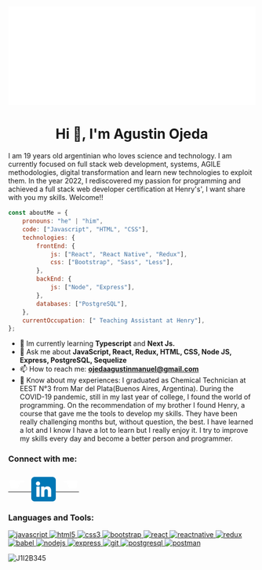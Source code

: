 <img src="https://github.com/BryanCPineda/BryanCPineda/blob/main/svg.svg" alt="hello world"/>

<h1 align="center">Hi 👋, I'm Agustin Ojeda</h1>

I am 19 years old argentinian who loves science and technology. I am currently focused on full stack web development, systems, AGILE methodologies, digital transformation and learn new technologies to exploit them. In the year 2022, I rediscovered my passion for programming and achieved a full stack web developer certification at Henry's', I want share with you my skills. Welcome!!

```javascript
const aboutMe = {
	pronouns: "he" | "him",
	code: ["Javascript", "HTML", "CSS"],
	technologies: {
		frontEnd: {
			js: ["React", "React Native", "Redux"],
			css: ["Bootstrap", "Sass", "Less"],
		},
		backEnd: {
			js: ["Node", "Express"],
		},
		databases: ["PostgreSQL"],
	},
	currentOccupation: [" Teaching Assistant at Henry"],
};
```

- 🌱 Im currently learning **Typescript** and **Next Js.**
- 💬 Ask me about **JavaScript, React, Redux, HTML, CSS, Node JS, Express, PostgreSQL, Sequelize**
- 📫 How to reach me: **ojedaagustinmanuel@gmail.com**
- 📄 Know about my experiences: I graduated as Chemical Technician at EEST N°3 from Mar del Plata(Buenos Aires, Argentina).
During the COVID-19 pandemic, still in my last year of college, I found the world of programming. On the recommendation of my brother I found Henry, a course that gave me the tools to develop my skills. They have been really challenging months but, without question, the best. I have learned a lot and I know I have a lot to learn but I really enjoy it. I try to improve my skills every day and become a better person and programmer.

<h3 align="left">Connect with me:</h3>
<p align="left">
<a href="https://www.linkedin.com/in/agustin-manuel-ojeda-916547239/" target="_blank" style="text-align: center; width: 100%;"><span style="font-size: 40px; color: #fff;">☛  </span><img align="center" src="./linkedin.png" alt="Linkedin of Agustin Ojeda" height="50" width="50" /><span style="font-size: 40px; color: #fff;">  ☚</span></a>

<h3 align="left">Languages and Tools:</h3>
<p align="left">  <a href="https://developer.mozilla.org/en-US/docs/Web/JavaScript" target="_blank"> <img src="https://upload.wikimedia.org/wikipedia/commons/thumb/9/99/Unofficial_JavaScript_logo_2.svg/1024px-Unofficial_JavaScript_logo_2.svg.png" alt="javascript" width="40" height="40"/> </a> 
<a href="https://www.w3.org/html/" target="_blank"> <img src="https://upload.wikimedia.org/wikipedia/commons/thumb/3/38/HTML5_Badge.svg/600px-HTML5_Badge.svg.png" alt="html5" width="40" height="40"/> </a>
<a href="https://www.w3schools.com/css/" target="_blank"> <img src="https://cdn4.iconfinder.com/data/icons/social-media-logos-6/512/121-css3-512.png" alt="css3" width="40" height="40"/> </a> 
<a href="https://getbootstrap.com" target="_blank"> <img src="https://upload.wikimedia.org/wikipedia/commons/thumb/b/b2/Bootstrap_logo.svg/1024px-Bootstrap_logo.svg.png" alt="bootstrap" width="40" height="40"/> </a> 
<a href="https://reactjs.org/" target="_blank"> <img src="https://seeklogo.com/images/R/react-logo-7B3CE81517-seeklogo.com.png" alt="react" width="40" height="40"/> </a> 
<a href="https://reactnative.dev/" target="_blank"> <img src="https://reactnative.dev/img/header_logo.svg" alt="reactnative" width="40" height="40"/> </a> 
<a href="https://redux.js.org" target="_blank"> <img src="https://seeklogo.com/images/R/redux-logo-9CA6836C12-seeklogo.com.png" alt="redux" width="40" height="40"/> </a>
<a href="https://babeljs.io/" target="_blank"> <img src="https://www.vectorlogo.zone/logos/babeljs/babeljs-icon.svg" alt="babel" width="40" height="40"/> </a>
<a href="https://nodejs.org" target="_blank"> <img src="https://cdn.pixabay.com/photo/2015/04/23/17/41/node-js-736399_960_720.png" alt="nodejs" height="40"/> </a>
<a href="https://expressjs.com" target="_blank"> <img src="https://i.cloudup.com/zfY6lL7eFa-3000x3000.png" alt="express" height="40"/> </a> 
<a href="https://git-scm.com/" target="_blank"> <img src="https://www.vectorlogo.zone/logos/git-scm/git-scm-icon.svg" alt="git" width="40" height="40"/> </a> 
<a href="https://www.postgresql.org" target="_blank"> <img src="https://upload.wikimedia.org/wikipedia/commons/thumb/2/29/Postgresql_elephant.svg/1200px-Postgresql_elephant.svg.png" alt="postgresql" width="40" height="40"/> </a> 
<a href="https://postman.com" target="_blank"> <img src="https://www.vectorlogo.zone/logos/getpostman/getpostman-icon.svg" alt="postman" width="40" height="40"/> </a>

<p><img align="left" src="https://github-readme-stats.vercel.app/api/top-langs?username=J1I2B345&show_icons=true&theme=dark&locale=en&layout=compact" alt="J1I2B345" /></p>
</br>
